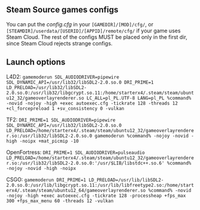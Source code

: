 ## Steam Source games configs
You can put the *config.cfg* in your `[GAMEDIR]/[MOD]/cfg/`, or `[STEAMDIR]/userdata/[USERID]/[APPID]/remote/cfg/` if your game uses Steam Cloud.
The rest of the configs MUST be placed only in the first dir, since Steam Cloud rejects strange configs.

## Launch options
L4D2: `gamemoderun SDL_AUDIODRIVER=pipewire SDL_DYNAMIC_API=/usr/lib32/libSDL2-2.0.so.0 DRI_PRIME=1 LD_PRELOAD=/usr/lib32/libSDL2-2.0.so.0:/usr/lib32/libgcrypt.so.11:/home/starterx4/.steam/steam/ubuntu12_32/gameoverlayrenderer.so LC_ALL=pl_PL.UTF-8 LANG=pl_PL %command% -novid -nojoy -high +exec autoexec.cfg -tickrate 128 -threads 12 +cl_forcepreload 1 +sv_consistency 0 -vulkan`

TF2: `DRI_PRIME=1 SDL_AUDIODRIVER=pipewire SDL_DYNAMIC_API=/usr/lib32/libSDL2-2.0.so.0 LD_PRELOAD=/home/starterx4/.steam/steam/ubuntu12_32/gameoverlayrenderer.so:/usr/lib32/libSDL2-2.0.so.0 gamemoderun %command% -nojoy -novid -high -noipx +mat_picmip -10`

OpenFortress: `DRI_PRIME=1 SDL_AUDIODRIVER=pulseaudio LD_PRELOAD=/home/starterx4/.steam/steam/ubuntu12_32/gameoverlayrenderer.so:/usr/lib32/libSDL2-2.0.so.0:'/usr/$LIB/libstdc++.so.6' %command% -nojoy -novid -high -noipx`

CSGO: `gamemoderun DRI_PRIME=1 LD_PRELOAD=/usr/lib/libSDL2-2.0.so.0:/usr/lib/libgcrypt.so.11:/usr/lib/libfreetype2.so:/home/starterx4/.steam/steam/ubuntu12_64/gameoverlayrenderer.so %command% -novid -nojoy -high +exec autoexec.cfg -tickrate 128 -processheap +fps_max 300 +fps_max_menu 60 -threads 12 -vulkan`
